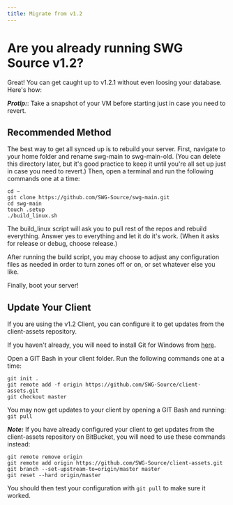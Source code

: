 ```yaml
---
title: Migrate from v1.2
---
```

# Are you already running SWG Source v1.2?
Great! You can get caught up to v1.2.1 without even loosing your database. Here's how:

__*Protip:*__: Take a snapshot of your VM before starting just in case you need to revert.

## Recommended Method

The best way to get all synced up is to rebuild your server. First, navigate to your home folder and rename swg-main to swg-main-old. (You can delete this directory later, but it's good practice to keep it until you're all set up just in case you need to revert.) Then, open a terminal and run the following commands one at a time:
```
cd ~
git clone https://github.com/SWG-Source/swg-main.git
cd swg-main
touch .setup
./build_linux.sh
```
The build_linux script will ask you to pull rest of the repos and rebuild everything. Answer yes to everything and let it do it's work. (When it asks for release or debug, choose release.)

After running the build script, you may choose to adjust any configuration files as needed in order to turn zones off or on, or set whatever else you like.

Finally, boot your server!

## Update Your Client

If you are using the v1.2 Client, you can configure it to get updates from the client-assets repository.

If you haven't already, you will need to install Git for Windows from [here](https://git-scm.com/download/win).

Open a GIT Bash in your client folder. Run the following commands one at a time:
```
git init .
git remote add -f origin https://github.com/SWG-Source/client-assets.git
git checkout master
```
You may now get updates to your client by opening a GIT Bash and running: `git pull`

__*Note:*__ If you have already configured your client to get updates from the client-assets repository on BitBucket, you will need to use these commands instead:
```
git remote remove origin
git remote add origin https://github.com/SWG-Source/client-assets.git
git branch --set-upstream-to=origin/master master
git reset --hard origin/master
```
You should then test your configuration with `git pull` to make sure it worked.
